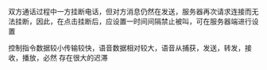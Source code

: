 双方通话过程中一方挂断电话，但对方消息仍然在发送，服务器再次请求连接而无法挂断，因此，在点击挂断后，应设置一时间间隔禁止被叫，可在服务器端进行设置

控制指令数据较小传输较快，语音数据相对较大，语音从捕获，发送，转发，接收，播放，必然 存在很大的迟滞
